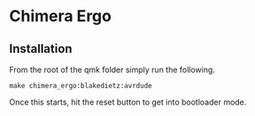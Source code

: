 # Chimera Ergo

## Installation

From the root of the qmk folder simply run the following.

```
make chimera_ergo:blakedietz:avrdude
```

Once this starts, hit the reset button to get into bootloader mode.
